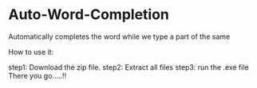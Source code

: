 # Auto-Word-Completion
Automatically completes the word while we type a part of the same

How to use it:

step1: Download the zip file.
step2: Extract all files
step3: run the .exe file
There you go.....!!